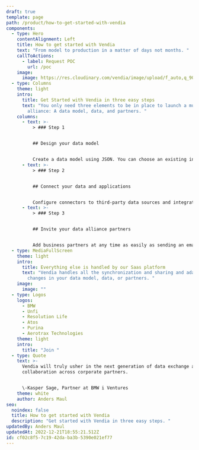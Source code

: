 ```yaml
---
draft: true
template: page
path: /product/how-to-get-started-with-vendia
components:
  - type: Hero
    contentAlignment: Left
    title: How to get started with Vendia
    text: "From model to production in a matter of days not months. "
    callToActions:
      - label: Request POC
        url: /poc
    image:
      image: https://res.cloudinary.com/vendia/image/upload/f_auto,q_90/v1671581266/Website/Iso/Launch-3_uz1ppr.png
  - type: Columns
    theme: light
    intro:
      title: Get Started with Vendia in three easy steps
      text: "You only need three elements to be in place to launch a multi-party data
        alliance: A data model, data, and partners. "
    columns:
      - text: >-
          > ### Step 1


          ## Design your data model


          Create a data model using JSON. You can choose an existing industry standard data schema or customize your own. You can always change it later, Vendia will adapt its infrastructure automatically.
      - text: >-
          > ### Step 2


          ## Connect your data and applications


          Configure connectors to third-party data sources and integrate with web, mobile, and cloud applications using Vendia's automatically generated APIs. We even offer multiple connectors that are ready to go.
      - text: >-
          > ### Step 3


          ## Invite your data alliance partners


          Add business partners at any time as easily as sending an email. Vendia will automatically create all required infrastructure and populate historical data for them. Invite two, ten, or a hundred partners.
  - type: MediaFullScreen
    theme: light
    intro:
      title: Everything else is handled by our Saas platform
      text: "Vendia handles all the synchronization and sharing and adapts to any
        changes in your data model, data, or partners. "
    image:
      image: ""
  - type: Logos
    logos:
      - BMW
      - Unfi
      - Resolution Life
      - Atos
      - Purina
      - Aerotrax Technologies
    theme: light
    intro:
      title: "Join "
  - type: Quote
    text: >-
      Vendia will truly usher in the next generation of data exchange and
      collaboration across corporate partners.


      \-Kasper Sage, Partner at BMW i Ventures
    theme: white
    author: Anders Maul
seo:
  noindex: false
  title: How to get started with Vendia
  description: "Get started with Vendia in three easy steps. "
updatedBy: Anders Maul
updatedAt: 2022-12-21T18:55:21.512Z
id: cf02c8f5-7c19-42da-ba3b-5390e021ef77
---
```

